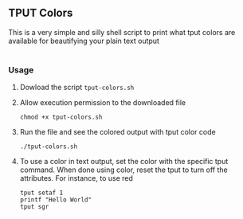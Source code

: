 ## TPUT Colors
This is a very simple and silly shell script to print what tput colors are available for beautifying your plain text output
<br/>
<br/>

### Usage

1. Dowload the script `tput-colors.sh`

1. Allow execution permission to the downloaded file
    ```
    chmod +x tput-colors.sh
    ```

1. Run the file and see the colored output with tput color code
    ```
    ./tput-colors.sh
    ```

1. To use a color in text output, set the color with the specific tput command. When done using color, reset the tput to turn off the attributes. For instance, to use red
    ```shell
    tput setaf 1
    printf "Hello World"
    tput sgr
    ```

